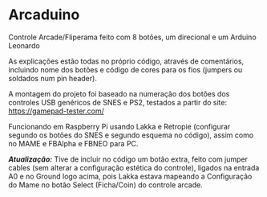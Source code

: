 # Arcaduino
Controle Arcade/Fliperama feito com 8 botões, um direcional e um Arduino Leonardo

As explicações estão todas no próprio código, através de comentários, incluindo nome dos botões e código de cores para os fios (jumpers ou soldados num pin header).

A montagem do projeto foi baseado na numeração dos botões dos controles USB genéricos de SNES e PS2, testados a partir do site: https://gamepad-tester.com/

Funcionando em Raspberry Pi usando Lakka e Retropie (configurar segundo os botões do SNES e segundo esquema no código), assim como no MAME e FBAlpha e FBNEO para PC.

***Atualização:*** Tive de incluir no código um botão extra, feito com jumper cables (sem alterar a configuração estética do controle), ligados na entrada A0 e no Ground logo acima, pois Lakka estava mapeando a Configuração do Mame no botão Select (Ficha/Coin) do controle arcade. 
